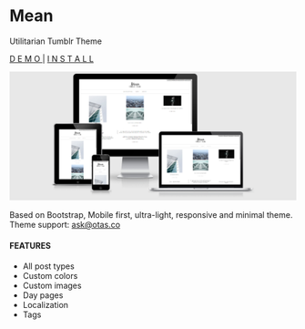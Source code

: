 # Mean
Utilitarian Tumblr Theme

[D E M O ](https://mean-theme.tumblr.com/) | [ I N S T A L L](https://www.tumblr.com/theme/40353)

![Mean Demo](https://github.com/devotas/mean/blob/master/Mean_res.png?raw=true)

Based on Bootstrap, Mobile first, ultra-light, responsive and minimal theme.
Theme support: ask@otas.co

#### FEATURES

- All post types
- Custom colors
- Custom images
- Day pages
- Localization
- Tags


